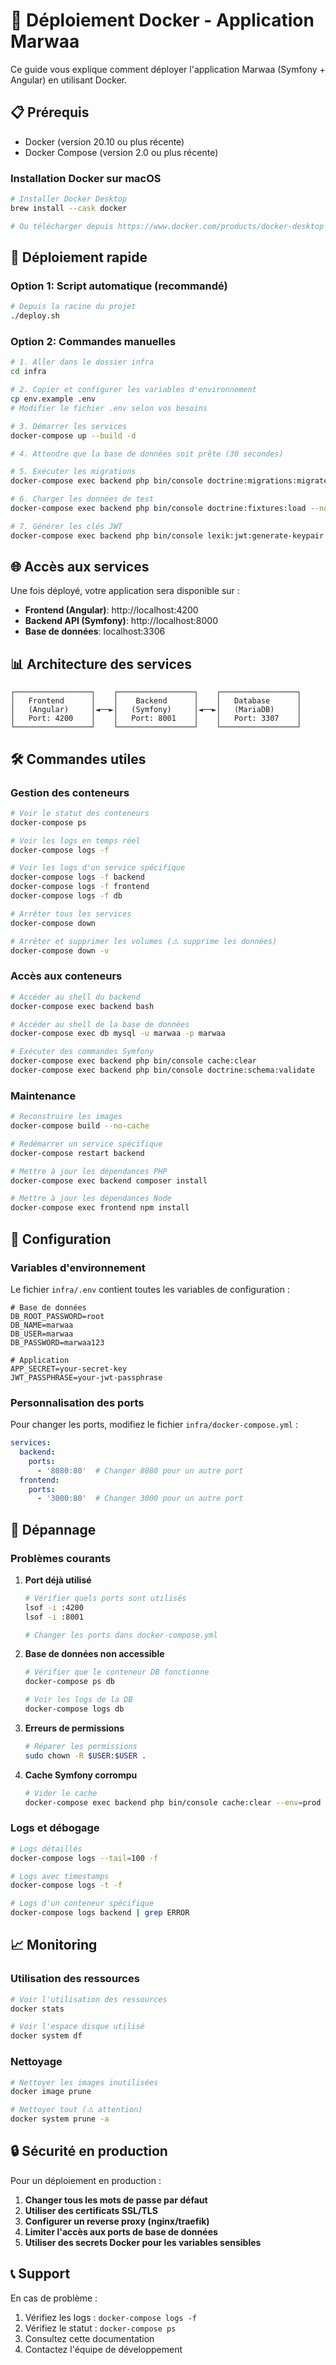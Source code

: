 # 🐳 Déploiement Docker - Application Marwaa

Ce guide vous explique comment déployer l'application Marwaa (Symfony + Angular) en utilisant Docker.

## 📋 Prérequis

- Docker (version 20.10 ou plus récente)
- Docker Compose (version 2.0 ou plus récente)

### Installation Docker sur macOS

```bash
# Installer Docker Desktop
brew install --cask docker

# Ou télécharger depuis https://www.docker.com/products/docker-desktop
```

## 🚀 Déploiement rapide

### Option 1: Script automatique (recommandé)

```bash
# Depuis la racine du projet
./deploy.sh
```

### Option 2: Commandes manuelles

```bash
# 1. Aller dans le dossier infra
cd infra

# 2. Copier et configurer les variables d'environnement
cp env.example .env
# Modifier le fichier .env selon vos besoins

# 3. Démarrer les services
docker-compose up --build -d

# 4. Attendre que la base de données soit prête (30 secondes)

# 5. Exécuter les migrations
docker-compose exec backend php bin/console doctrine:migrations:migrate --no-interaction

# 6. Charger les données de test
docker-compose exec backend php bin/console doctrine:fixtures:load --no-interaction

# 7. Générer les clés JWT
docker-compose exec backend php bin/console lexik:jwt:generate-keypair --overwrite
```

## 🌐 Accès aux services

Une fois déployé, votre application sera disponible sur :

- **Frontend (Angular)**: http://localhost:4200
- **Backend API (Symfony)**: http://localhost:8000
- **Base de données**: localhost:3306

## 📊 Architecture des services

```
┌─────────────────┐    ┌─────────────────┐    ┌─────────────────┐
│   Frontend      │    │    Backend      │    │   Database      │
│   (Angular)     │◄──►│   (Symfony)     │◄──►│   (MariaDB)     │
│   Port: 4200    │    │   Port: 8001    │    │   Port: 3307    │
└─────────────────┘    └─────────────────┘    └─────────────────┘
```

## 🛠️ Commandes utiles

### Gestion des conteneurs

```bash
# Voir le statut des conteneurs
docker-compose ps

# Voir les logs en temps réel
docker-compose logs -f

# Voir les logs d'un service spécifique
docker-compose logs -f backend
docker-compose logs -f frontend
docker-compose logs -f db

# Arrêter tous les services
docker-compose down

# Arrêter et supprimer les volumes (⚠️ supprime les données)
docker-compose down -v
```

### Accès aux conteneurs

```bash
# Accéder au shell du backend
docker-compose exec backend bash

# Accéder au shell de la base de données
docker-compose exec db mysql -u marwaa -p marwaa

# Exécuter des commandes Symfony
docker-compose exec backend php bin/console cache:clear
docker-compose exec backend php bin/console doctrine:schema:validate
```

### Maintenance

```bash
# Reconstruire les images
docker-compose build --no-cache

# Redémarrer un service spécifique
docker-compose restart backend

# Mettre à jour les dépendances PHP
docker-compose exec backend composer install

# Mettre à jour les dépendances Node
docker-compose exec frontend npm install
```

## 🔧 Configuration

### Variables d'environnement

Le fichier `infra/.env` contient toutes les variables de configuration :

```env
# Base de données
DB_ROOT_PASSWORD=root
DB_NAME=marwaa
DB_USER=marwaa
DB_PASSWORD=marwaa123

# Application
APP_SECRET=your-secret-key
JWT_PASSPHRASE=your-jwt-passphrase
```

### Personnalisation des ports

Pour changer les ports, modifiez le fichier `infra/docker-compose.yml` :

```yaml
services:
  backend:
    ports:
      - '8080:80'  # Changer 8080 pour un autre port
  frontend:
    ports:
      - '3000:80'  # Changer 3000 pour un autre port
```

## 🐛 Dépannage

### Problèmes courants

1. **Port déjà utilisé**
   ```bash
   # Vérifier quels ports sont utilisés
   lsof -i :4200
   lsof -i :8001
   
   # Changer les ports dans docker-compose.yml
   ```

2. **Base de données non accessible**
   ```bash
   # Vérifier que le conteneur DB fonctionne
   docker-compose ps db
   
   # Voir les logs de la DB
   docker-compose logs db
   ```

3. **Erreurs de permissions**
   ```bash
   # Réparer les permissions
   sudo chown -R $USER:$USER .
   ```

4. **Cache Symfony corrompu**
   ```bash
   # Vider le cache
   docker-compose exec backend php bin/console cache:clear --env=prod
   ```

### Logs et débogage

```bash
# Logs détaillés
docker-compose logs --tail=100 -f

# Logs avec timestamps
docker-compose logs -t -f

# Logs d'un conteneur spécifique
docker-compose logs backend | grep ERROR
```

## 📈 Monitoring

### Utilisation des ressources

```bash
# Voir l'utilisation des ressources
docker stats

# Voir l'espace disque utilisé
docker system df
```

### Nettoyage

```bash
# Nettoyer les images inutilisées
docker image prune

# Nettoyer tout (⚠️ attention)
docker system prune -a
```

## 🔒 Sécurité en production

Pour un déploiement en production :

1. **Changer tous les mots de passe par défaut**
2. **Utiliser des certificats SSL/TLS**
3. **Configurer un reverse proxy (nginx/traefik)**
4. **Limiter l'accès aux ports de base de données**
5. **Utiliser des secrets Docker pour les variables sensibles**

## 📞 Support

En cas de problème :

1. Vérifiez les logs : `docker-compose logs -f`
2. Vérifiez le statut : `docker-compose ps`
3. Consultez cette documentation
4. Contactez l'équipe de développement
